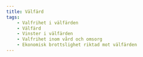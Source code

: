 ```yaml
---
title: Välfärd
tags:
    - Valfrihet i välfärden
    - Välfärd
    - Vinster i välfärden
    - Valfrihet inom vård och omsorg
    - Ekonomisk brottslighet riktad mot välfärden
---
```

